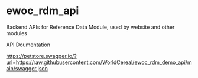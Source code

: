 # ewoc_rdm_api
Backend APIs for Reference Data Module, used by website and other modules

API Doumentation

https://petstore.swagger.io/?url=https://raw.githubusercontent.com/WorldCereal/ewoc_rdm_demo_api/main/swagger.json
